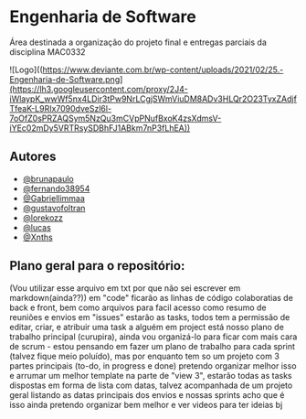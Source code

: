 # Engenharia de Software

Área destinada a organização do projeto final e entregas parciais da disciplina MAC0332


![Logo]((https://www.deviante.com.br/wp-content/uploads/2021/02/25.-Engenharia-de-Software.png](https://lh3.googleusercontent.com/proxy/2J4-iWlaypK_wwWf5nx4LDir3tPw9NrLCgjSWmViuDM8ADv3HLQr2O23TyxZAdjfTfeaK-L9RIx7090dveSzl6l-7oOfZ0sPRZAQSym5NzQu3mCVpPNufBxoK4zsXdmsV-iYEc02mDy5VRTRsySDBhFJ1ABkm7nP3fLhEA))


## Autores

- [@brunapaulo](https://github.com/brunapaulo)
- [@fernando38954](https://github.com/fernando38954)
- [@Gabriellimmaa](https://github.com/Gabriellimmaa)
- [@gustavofoltran](https://github.com/gustavofoltran)
- [@lorekozz](https://github.com/lorekozz)
- [@lucas](https://www.instagram.com/franco.lucasr/)
- [@Xnths](https://github.com/Xnths)

## Plano geral para o repositório:
(Vou utilizar esse arquivo em txt por que não sei escrever em markdown(ainda??))
em "code" ficarão as linhas de código colaboratias de back e front, bem como arquivos para facil acesso como resumo de reuniões e envios 
em "issues" estarão as tasks, todos tem a permissão de editar, criar, e atribuir uma task a alguém
em project está nosso plano de trabalho principal (curupira), ainda vou organizá-lo para ficar com mais cara de scrum - estou pensando em fazer um plano de trabalho para cada sprint (talvez fique meio poluído), mas por enquanto tem so um projeto com 3 partes principais (to-do, in progress e done)
pretendo organizar melhor isso e arrumar um melhor template
na parte de "view 3", estarão todas as tasks dispostas em forma de lista com datas, talvez acompanhada de um projeto geral listando as datas principais dos envios e nossas sprints 
acho que é isso ainda pretendo organizar bem melhor e ver videos para ter ideias bj
